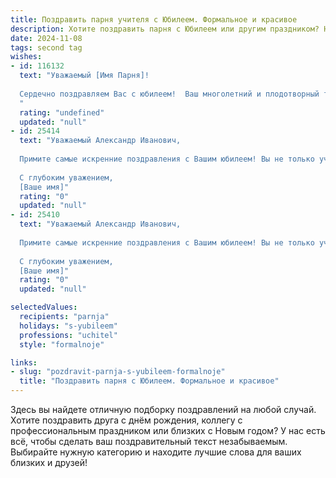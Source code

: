 ```yaml
---
title: Поздравить парня учителя с Юбилеем. Формальное и красивое
description: Хотите поздравить парня с Юбилеем или другим праздником? Наш ИИ создаст незабываемое поздравление, а вы обязательно выделитесь среди других.  
date: 2024-11-08
tags: second tag
wishes:
- id: 116132
  text: "Уважаемый [Имя Парня]!
  
  Сердечно поздравляем Вас с юбилеем!  Ваш многолетний и плодотворный труд на ниве образования, Ваш профессионализм и преданность своему делу заслуживают глубокого уважения.  Мы желаем Вам крепкого здоровья, неиссякаемой энергии, новых творческих успехов и  радости от общения с учениками. Пусть Ваш профессиональный путь будет полон ярких моментов и заслуженных наград! С юбилеем!
  "
  rating: "undefined"
  updated: "null"
- id: 25414
  text: "Уважаемый Александр Иванович,
  
  Примите самые искренние поздравления с Вашим юбилеем! Вы не только учитель, но и наставник, который вдохновляет своих учеников на достижение высоких целей и стремление к знаниям. Ваш труд и самоотверженность являются примером для подражания. Желаем Вам крепкого здоровья, счастья и продолжения успешного пути в педагогической деятельности. Пусть каждый новый день приносит Вам радость и удовлетворение от проделанной работы.
  
  С глубоким уважением,
  [Ваше имя]"
  rating: "0"
  updated: "null"
- id: 25410
  text: "Уважаемый Александр Иванович,
  
  Примите самые искренние поздравления с Вашим юбилеем! Вы не только учитель, но и наставник, вдохновляющий своих учеников на достижение новых высот. Ваш труд и преданность профессии являются примером для подражания. Пусть каждый новый день приносит Вам радость и удовлетворение от проделанной работы. Желаем Вам крепкого здоровья, счастья и продолжения успешного пути в педагогическом деле.
  
  С глубоким уважением,
  [Ваше имя]"
  rating: "0"
  updated: "null"

selectedValues:
  recipients: "parnja"
  holidays: "s-yubileem"
  professions: "uchitel"
  style: "formalnoje"

links:
- slug: "pozdravit-parnja-s-yubileem-formalnoje"
  title: "Поздравить парня с Юбилеем. Формальное и красивое"
---
```


Здесь вы найдете отличную подборку поздравлений на любой случай. 
Хотите поздравить друга с днём рождения, коллегу с профессиональным праздником или близких с Новым годом? У нас есть всё, чтобы сделать ваш поздравительный текст незабываемым. Выбирайте нужную категорию и находите лучшие слова для ваших близких и друзей!
